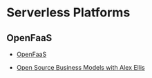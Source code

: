 # Serverless Platforms

## OpenFaaS

* [OpenFaaS](https://www.openfaas.com/)

* [Open Source Business Models with Alex Ellis](https://semaphoreci.com/blog/open-source-alex-ellis)

